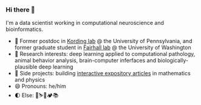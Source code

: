 ### Hi there 👋

I'm a data scientist working in computational neuroscience and bioinformatics.

* 🔬 Former postdoc in [Kording lab](http://kordinglab.com/) @ the University of Pennsylvania, and former graduate student in [Fairhall lab](https://fairhalllab.com/) @ the University of Washington
* 🔭 Research interests: deep learning applied to computational pathology, animal behavior analysis, brain-computer inferfaces and biologically-plausible deep learning
* 🌱 Side projects: building [interactive expository articles](https://observablehq.com/@benlansdell?tab=profile) in mathematics and physics
* 😄 Pronouns: he/him
* 🌓 Else: 🚴⛷️🧗🏕️📚
